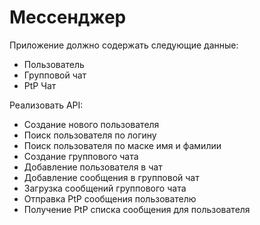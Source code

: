 # Мессенджер
Приложение должно содержать следующие данные:
- Пользователь
- Групповой чат 
- PtP Чат

Реализовать API:
-	Создание нового пользователя
-	Поиск пользователя по логину
-	Поиск пользователя по маске имя и фамилии
-	Создание группового чата
-	Добавление пользователя в чат
-	Добавление сообщения в групповой чат
-	Загрузка сообщений группового чата
-	Отправка PtP сообщения пользователю
-	Получение PtP списка сообщения для пользователя